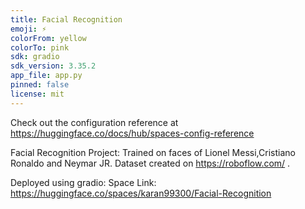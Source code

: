```yaml
---
title: Facial Recognition
emoji: ⚡
colorFrom: yellow
colorTo: pink
sdk: gradio
sdk_version: 3.35.2
app_file: app.py
pinned: false
license: mit
---
```


Check out the configuration reference at https://huggingface.co/docs/hub/spaces-config-reference

Facial Recognition Project:
Trained on faces of Lionel Messi,Cristiano Ronaldo and Neymar JR. Dataset created on https://roboflow.com/ .

Deployed using gradio:
Space Link: https://huggingface.co/spaces/karan99300/Facial-Recognition

